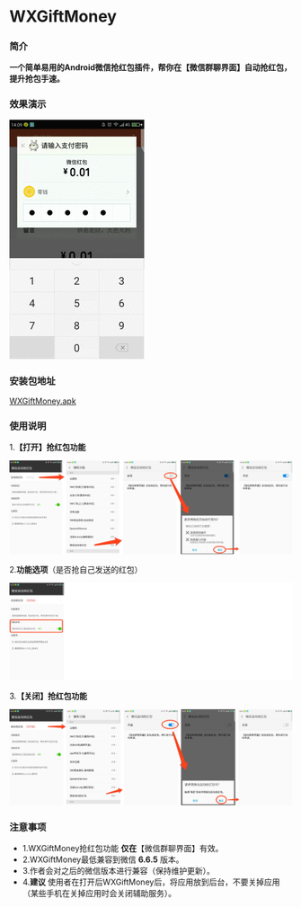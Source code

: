 # WXGiftMoney

### 简介

**一个简单易用的Android微信抢红包插件，帮你在【微信群聊界面】自动抢红包，提升抢包手速。**

### 效果演示

![image_example.gif](https://github.com/sinawangnan7/WXGiftMoney/blob/master/app/image/image_example.gif)

### 安装包地址

[WXGiftMoney.apk](https://github.com/sinawangnan7/WXGiftMoney/blob/master/WXGiftMoney.apk)

### 使用说明

1.**【打开】抢红包功能**

![image_open.png](https://github.com/sinawangnan7/WXGiftMoney/blob/master/app/image/image_open.png)

2.**功能选项**（是否抢自己发送的红包）

![image_selector1.png](https://github.com/sinawangnan7/WXGiftMoney/blob/master/app/image/image_selector1.png)

3.**【关闭】抢红包功能**

![image_close.png](https://github.com/sinawangnan7/WXGiftMoney/blob/master/app/image/image_close.png)

### 注意事项

- 1.WXGiftMoney抢红包功能 **仅在**【微信群聊界面】有效。
- 2.WXGiftMoney最低兼容到微信 **6.6.5** 版本。
- 3.作者会对之后的微信版本进行兼容（保持维护更新）。
- 4.**建议** 使用者在打开后WXGiftMoney后，将应用放到后台，不要关掉应用（某些手机在关掉应用时会关闭辅助服务）。
